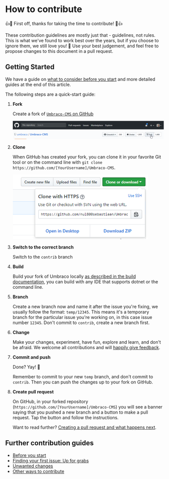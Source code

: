 # How to contribute

👍🎉 First off, thanks for taking the time to contribute! 🎉👍

These contribution guidelines are mostly just that - guidelines, not rules. This is what we've found to work best over the years, but if you choose to ignore them, we still love you! 💖 Use your best judgement, and feel free to propose changes to this document in a pull request.

## Getting Started

We have a guide on [what to consider before you start](before-you-start.md) and more detailed guides at the end of this article.

The following steps are a quick-start guide:

1.  **Fork**

    Create a fork of [`Umbraco-CMS` on GitHub](https://github.com/umbraco/Umbraco-CMS)

    ![Fork the repository](img/forkrepository.png)
2.  **Clone**

    When GitHub has created your fork, you can clone it in your favorite Git tool or on the command line with `git clone https://github.com/[YourUsername]/Umbraco-CMS`.

    ![Clone the fork](img/clonefork.png)
3.  **Switch to the correct branch**

    Switch to the `contrib` branch
4.  **Build**

    Build your fork of Umbraco locally [as described in the build documentation](build.md), you can build with any IDE that supports dotnet or the command line.
5.  **Branch**

    Create a new branch now and name it after the issue you're fixing, we usually follow the format: `temp/12345`. This means it's a temporary branch for the particular issue you're working on, in this case issue number `12345`. Don't commit to `contrib`, create a new branch first.
6.  **Change**

    Make your changes, experiment, have fun, explore and learn, and don't be afraid. We welcome all contributions and will [happily give feedback](first-issue.md#questions).
7.  **Commit and push**

    Done? Yay! 🎉

    Remember to commit to your new `temp` branch, and don't commit to `contrib`. Then you can push the changes up to your fork on GitHub.
8.  **Create pull request**

    On GitHub, in your forked repository (`https://github.com/[YourUsername]/Umbraco-CMS`) you will see a banner saying that you pushed a new branch and a button to make a pull request. Tap the button and follow the instructions.

    Want to read further? [Creating a pull request and what happens next](contributing-creating-a-pr.md).

## Further contribution guides

* [Before you start](before-you-start.md)
* [Finding your first issue: Up for grabs](first-issue.md)
* [Unwanted changes](unwanted-changes.md)
* [Other ways to contribute](other-ways-to-contribute.md)
